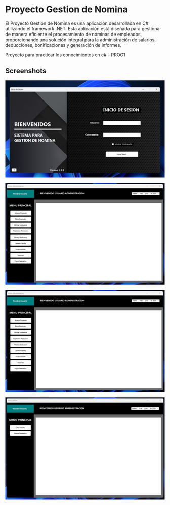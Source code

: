 # Proyecto Gestion de Nomina

El Proyecto Gestión de Nómina es una aplicación desarrollada en C# utilizando el framework .NET. Esta aplicación está diseñada para gestionar de manera eficiente el procesamiento de nóminas de empleados, proporcionando una solución integral para la administración de salarios, deducciones, bonificaciones y generación de informes.

Proyecto para practicar los conocimientos en c# - PROG1

## Screenshots

![App Screenshot](https://github.com/rherndz/Proyecto_GestionNomina/blob/78d0b3fe02d3c4a670c07b19551423a51de14fd3/Capturas/Inicio%20de%20Sesion.png)

![App Screenshot](https://github.com/rherndz/Proyecto_GestionNomina/blob/78d0b3fe02d3c4a670c07b19551423a51de14fd3/Capturas/Inicio%20-%20Usuario%20Administracion.png)

![App Screenshot](https://github.com/rherndz/Proyecto_GestionNomina/blob/78d0b3fe02d3c4a670c07b19551423a51de14fd3/Capturas/Inicio%20-%20Usuario%20Administracion.png)

![App Screenshot](https://github.com/rherndz/Proyecto_GestionNomina/blob/78d0b3fe02d3c4a670c07b19551423a51de14fd3/Capturas/Inicio%20-%20Usuario%20Admin.png)




